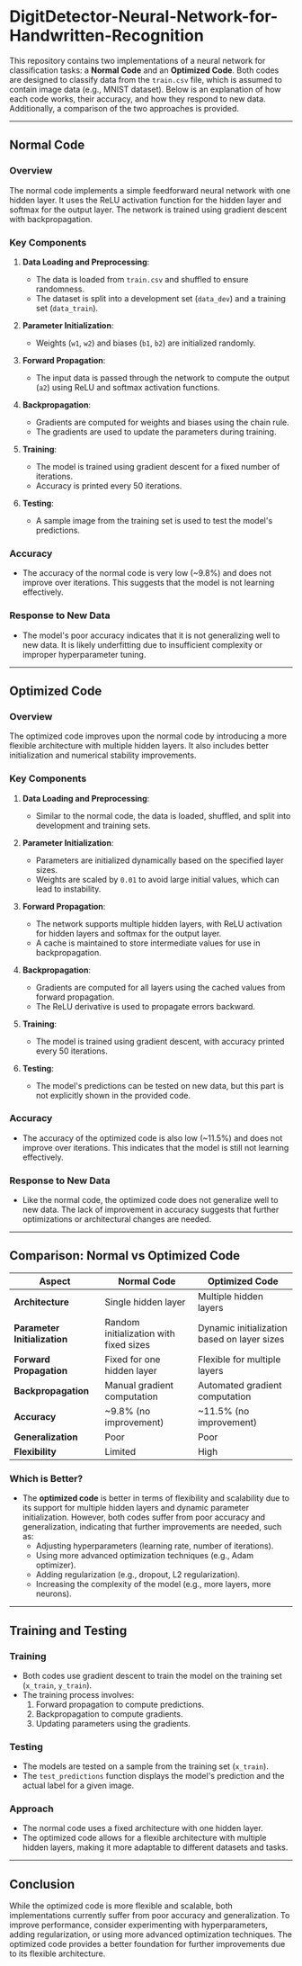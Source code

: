 # DigitDetector-Neural-Network-for-Handwritten-Recognition

This repository contains two implementations of a neural network for classification tasks: a **Normal Code** and an **Optimized Code**. Both codes are designed to classify data from the `train.csv` file, which is assumed to contain image data (e.g., MNIST dataset). Below is an explanation of how each code works, their accuracy, and how they respond to new data. Additionally, a comparison of the two approaches is provided.

---

## **Normal Code**

### **Overview**
The normal code implements a simple feedforward neural network with one hidden layer. It uses the ReLU activation function for the hidden layer and softmax for the output layer. The network is trained using gradient descent with backpropagation.

### **Key Components**
1. **Data Loading and Preprocessing**:
   - The data is loaded from `train.csv` and shuffled to ensure randomness.
   - The dataset is split into a development set (`data_dev`) and a training set (`data_train`).

2. **Parameter Initialization**:
   - Weights (`w1`, `w2`) and biases (`b1`, `b2`) are initialized randomly.

3. **Forward Propagation**:
   - The input data is passed through the network to compute the output (`a2`) using ReLU and softmax activation functions.

4. **Backpropagation**:
   - Gradients are computed for weights and biases using the chain rule.
   - The gradients are used to update the parameters during training.

5. **Training**:
   - The model is trained using gradient descent for a fixed number of iterations.
   - Accuracy is printed every 50 iterations.

6. **Testing**:
   - A sample image from the training set is used to test the model's predictions.

### **Accuracy**
- The accuracy of the normal code is very low (~9.8%) and does not improve over iterations. This suggests that the model is not learning effectively.

### **Response to New Data**
- The model's poor accuracy indicates that it is not generalizing well to new data. It is likely underfitting due to insufficient complexity or improper hyperparameter tuning.

---

## **Optimized Code**

### **Overview**
The optimized code improves upon the normal code by introducing a more flexible architecture with multiple hidden layers. It also includes better initialization and numerical stability improvements.

### **Key Components**
1. **Data Loading and Preprocessing**:
   - Similar to the normal code, the data is loaded, shuffled, and split into development and training sets.

2. **Parameter Initialization**:
   - Parameters are initialized dynamically based on the specified layer sizes.
   - Weights are scaled by `0.01` to avoid large initial values, which can lead to instability.

3. **Forward Propagation**:
   - The network supports multiple hidden layers, with ReLU activation for hidden layers and softmax for the output layer.
   - A cache is maintained to store intermediate values for use in backpropagation.

4. **Backpropagation**:
   - Gradients are computed for all layers using the cached values from forward propagation.
   - The ReLU derivative is used to propagate errors backward.

5. **Training**:
   - The model is trained using gradient descent, with accuracy printed every 50 iterations.

6. **Testing**:
   - The model's predictions can be tested on new data, but this part is not explicitly shown in the provided code.

### **Accuracy**
- The accuracy of the optimized code is also low (~11.5%) and does not improve over iterations. This indicates that the model is still not learning effectively.

### **Response to New Data**
- Like the normal code, the optimized code does not generalize well to new data. The lack of improvement in accuracy suggests that further optimizations or architectural changes are needed.

---

## **Comparison: Normal vs Optimized Code**

| **Aspect**               | **Normal Code**                          | **Optimized Code**                       |
|--------------------------|------------------------------------------|------------------------------------------|
| **Architecture**          | Single hidden layer                      | Multiple hidden layers                   |
| **Parameter Initialization** | Random initialization with fixed sizes | Dynamic initialization based on layer sizes |
| **Forward Propagation**   | Fixed for one hidden layer               | Flexible for multiple layers             |
| **Backpropagation**       | Manual gradient computation              | Automated gradient computation           |
| **Accuracy**              | ~9.8% (no improvement)                  | ~11.5% (no improvement)                 |
| **Generalization**        | Poor                                    | Poor                                    |
| **Flexibility**           | Limited                                 | High                                    |

### **Which is Better?**
- The **optimized code** is better in terms of flexibility and scalability due to its support for multiple hidden layers and dynamic parameter initialization. However, both codes suffer from poor accuracy and generalization, indicating that further improvements are needed, such as:
  - Adjusting hyperparameters (learning rate, number of iterations).
  - Using more advanced optimization techniques (e.g., Adam optimizer).
  - Adding regularization (e.g., dropout, L2 regularization).
  - Increasing the complexity of the model (e.g., more layers, more neurons).

---

## **Training and Testing**

### **Training**
- Both codes use gradient descent to train the model on the training set (`x_train`, `y_train`).
- The training process involves:
  1. Forward propagation to compute predictions.
  2. Backpropagation to compute gradients.
  3. Updating parameters using the gradients.

### **Testing**
- The models are tested on a sample from the training set (`x_train`).
- The `test_predictions` function displays the model's prediction and the actual label for a given image.

### **Approach**
- The normal code uses a fixed architecture with one hidden layer.
- The optimized code allows for a flexible architecture with multiple hidden layers, making it more adaptable to different datasets and tasks.

---

## **Conclusion**
While the optimized code is more flexible and scalable, both implementations currently suffer from poor accuracy and generalization. To improve performance, consider experimenting with hyperparameters, adding regularization, or using more advanced optimization techniques. The optimized code provides a better foundation for further improvements due to its flexible architecture.
